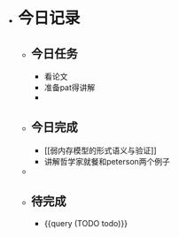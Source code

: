 - # 今日记录
	- ## 今日任务
		- 看论文
		- 准备pat得讲解
		-
	- ##  今日完成
		- [[弱内存模型的形式语义与验证]]
		- 讲解哲学家就餐和peterson两个例子
	-
	- ## 待完成
		- {{query (TODO todo)}}